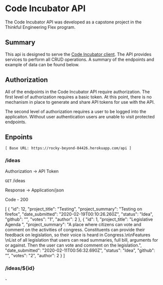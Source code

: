 # Code Incubator API

The Code Incubator API was developed as a capstone project in the Thinkful Engineering Flex program.

## Summary

This api is designed to serve the [Code Incubator client](https://github.com/Thorn51/code_incubator_client). The API provides services to perform all CRUD operations. A summary of the endpoints and example of data can be found below.

## Authorization

All of the endpoints in the Code Incubator API require authorization. The first level of authorization requires a basic token. At this point, there is no mechanism in place to generate and share API tokens for use with the API.

The second level of authorization requires a user to be logged into the applicaiton. Without user authentication users are unable to visit protected endpoints.

## Enpoints

`[ Base URL: https://rocky-beyond-84426.herokuapp.com/api ]`

### /ideas

Authorization -> API Token

`GET` /ideas

Response -> Application/json

Code - 200

[
{
"id": 12,
"project_title": "Testing",
"project_summary": "Testing on firefox",
"date_submitted": "2020-02-19T00:10:26.260Z",
"status": "Idea",
"github": "",
"votes": "1",
"author": 2
},
{
"id": 1,
"project_title": "Legislative Agenda ",
"project_summary": "A place where citizens can vote and comment on the activities of congress. Constituents can provide their feedback on legislation, so their voice is heard in Congress.\n\nFeatures \nList of all legislation that users can read summaries, full bill, arguments for or against. Then the user can vote and comment on the legislation.",
"date_submitted": "2020-02-11T00:56:32.690Z",
"status": "Idea",
"github": "",
"votes": "2",
"author": 2
}
]

### /ideas/\${id}

### `
